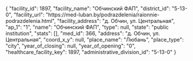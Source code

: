 {
    "facility_id": 1897,
    "facility_name": "Обчинский ФАП",
    "district_id": "5-13-0",
    "facility_url": "https:\/\/med-luban.by\/podrazdelenia\/raionnie-podrazdelenia.html",
    "facility_address": "д. Обчин, ул. Центральная",
    "ap_1": "1",
    "name": "Обчинский ФАП",
    "type": null,
    "state": "public institution",
    "stats": [],
    "med_id": 366,
    "address": "д. Обчин, ул. Центральная",
    "coord_x_y": null,
    "place_name": "Любань",
    "place_type": "city",
    "year_of_closing": null,
    "year_of_opening": "0",
    "healthcare_facility_key": 1897,
    "administrative_division_id": "5-13-0"
}